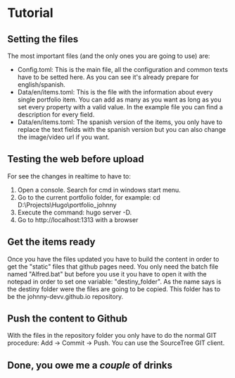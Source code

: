 # Tutorial

## Setting the files
The most important files (and the only ones you are going to use) are:

* Config.toml: This is the main file, all the configuration and common texts have to be setted here. As you can see it's already prepare for english/spanish.
* Data/en/items.toml: This is the file with the information about every single portfolio item. You can add as many as you want as long as you set every property with a valid value. In the example file you can find a description for every field.
* Data/en/items.toml: The spanish version of the items, you only have to replace the text fields with the spanish version but you can also change the image/video url if you want.

## Testing the web before upload
For see the changes in realtime to have to:
1. Open a console. Search for cmd in windows start menu.
2. Go to the current portfolio folder, for example: cd D:\Projects\Hugo\portfolio_johnny
3. Execute the command: hugo server -D.
4. Go to http://localhost:1313 with a browser

## Get the items ready
Once you have the files updated you have to build the content in order to get the "static" files that github pages need.
You only need the batch file named "Alfred.bat" but before you use it you have to open it with the notepad in order to set one variable: "destiny_folder". As the name says is the destiny folder were the files are going to be copied. This folder has to be the johnny-devv.github.io repository.

## Push the content to Github
With the files in the repository folder you only have to do the normal GIT procedure: Add -> Commit -> Push.
You can use the SourceTree GIT client.

## Done, you owe me a _couple_ of drinks